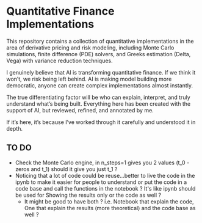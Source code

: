 # Quantitative Finance Implementations

This repository contains a collection of quantitative implementations in the area of derivative pricing and risk modeling, including Monte Carlo simulations, 
finite difference (PDE) solvers, and Greeks estimation (Delta, Vega) with variance reduction techniques.

I genuinely believe that AI is transforming quantitative finance. If we think it won’t, we risk being left behind. 
AI is making model building more democratic, anyone can create complex implementations almost instantly. 

The true differentiating factor will be who can explain, interpret, and truly understand what’s being built.
Everything here has been created with the support of AI, but reviewed, refined, and annotated by me. 

If it’s here, it’s because I’ve worked through it carefully and understood it in depth.

## TO DO

- Check the Monte Carlo engine, in n_steps=1 gives you 2 values (t_0 - zeros and t_1) should it give you just t_1 ?
- Noticing that a lot of code could be reuse...better to live the code in the ipynb to make it easier for people to understand or put the code in a code base and call the functions in the notebook ? It's like ipynb should be used for Showing the results only or the code as well ? 
    - It might be good to have both ? i.e. Notebook that explain the code, One that explain the results (more theoretical) and the code base as well ?
    
